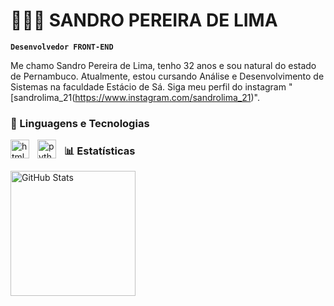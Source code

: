 # 👩🏻‍💻 SANDRO PEREIRA DE LIMA

**`Desenvolvedor FRONT-END`**

Me chamo Sandro Pereira de Lima, tenho 32 anos e sou natural do estado de Pernambuco. Atualmente, estou cursando Análise e Desenvolvimento de Sistemas  na faculdade Estácio de Sá. Siga  meu perfil do instagram  "[sandrolima_21(https://www.instagram.com/sandrolima_21)".


### 🤖 Linguagens e Tecnologias


<img 
    align="left" 
    alt="html-5"
    title="html-5" 
    width="30px" 
    style="padding-right: 10px;" 
    src="(https://upload.wikimedia.org/wikipedia/commons/thumb/6/61/HTML5_logo_and_wordmark.svg/800px-HTML5_logo_and_wordmark.svg.png)"
    />
    <img 
    align="left" 
    alt="python"
    title="python" 
    width="30px" 
    style="padding-right: 10px;" 
    src="https://cdn.jsdelivr.net/gh/devicons/devicon@latest/icons/python/python-original.svg"
    />
    


### 📊 Estatísticas

<p>
  <img 
    align="left" 
    alt="GitHub Stats" 
    height="200" 
    style="padding-right: 10px;" 
    src="https://github-readme-stats.vercel.app/api?username=YOLEzn&show_icons=true&theme=tokyonight&include_all_commits=true&locale=pt-br" 
  />
